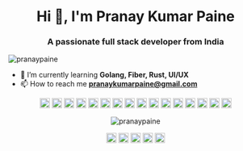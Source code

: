 <!--- ### Hi there 👋 --->

<!--
**pranaypaine/pranaypaine** is a ✨ _special_ ✨ repository because its `README.md` (this file) appears on your GitHub profile.

Here are some ideas to get you started:

- 🔭 I’m currently working on ...
- 🌱 I’m currently learning ...
- 👯 I’m looking to collaborate on ...
- 🤔 I’m looking for help with ...
- 💬 Ask me about ...
- 📫 How to reach me: ...
- 😄 Pronouns: ...
- ⚡ Fun fact: ...
-->
<h1 align="center">Hi 👋, I'm Pranay Kumar Paine</h1>
<h3 align="center">A passionate full stack developer from India</h3>
<p align="left"> <img src="https://komarev.com/ghpvc/?username=pranaypaine" alt="pranaypaine" /> </p>


- 🌱 I’m currently learning **Golang, Fiber, Rust, UI/UX**
- 📫 How to reach me **pranaykumarpaine@gmail.com**


<p align="center">
<img src="https://konpa.github.io/devicon/devicon.git/icons/vuejs/vuejs-original-wordmark.svg" alt="vuejs" width="20" height="20"/>
<img src="https://konpa.github.io/devicon/devicon.git/icons/amazonwebservices/amazonwebservices-original-wordmark.svg" alt="amazonwebservices" width="20" height="20"/> 
  <img src="https://konpa.github.io/devicon/devicon.git/icons/bootstrap/bootstrap-plain.svg" alt="bootstrap" width="20" height="20"/> <img src="https://konpa.github.io/devicon/devicon.git/icons/django/django-original.svg" alt="django" width="20" height="20"/> <img src="https://konpa.github.io/devicon/devicon.git/icons/electron/electron-original.svg" alt="electron" width="20" height="20"/> <img src="https://konpa.github.io/devicon/devicon.git/icons/go/go-original.svg" alt="go" width="20" height="20"/> <img src="https://konpa.github.io/devicon/devicon.git/icons/html5/html5-original-wordmark.svg" alt="html5" width="20" height="20"/> <img src="https://konpa.github.io/devicon/devicon.git/icons/laravel/laravel-plain-wordmark.svg" alt="laravel" width="20" height="20"/> <img src="https://konpa.github.io/devicon/devicon.git/icons/mongodb/mongodb-original-wordmark.svg" alt="mongodb" width="20" height="20"/> <img src="https://konpa.github.io/devicon/devicon.git/icons/mysql/mysql-original-wordmark.svg" alt="mysql" width="20" height="20"/> <img src="https://konpa.github.io/devicon/devicon.git/icons/php/php-original.svg" alt="php" width="20" height="20"/> <img src="https://konpa.github.io/devicon/devicon.git/icons/postgresql/postgresql-original-wordmark.svg" alt="postgresql" width="20" height="20"/> <img src="https://konpa.github.io/devicon/devicon.git/icons/rails/rails-original-wordmark.svg" alt="rails" width="20" height="20"/> <img src="https://konpa.github.io/devicon/devicon.git/icons/redis/redis-original-wordmark.svg" alt="redis" width="20" height="20"/> <img src="https://konpa.github.io/devicon/devicon.git/icons/ruby/ruby-original-wordmark.svg" alt="ruby" width="20" height="20"/> <img src="https://konpa.github.io/devicon/devicon.git/icons/python/python-original-wordmark.svg" alt="python" width="20" height="20"/>
</p>

<p align="center">
  <img src="https://github-readme-stats.vercel.app/api?username=pranaypaine&show_icons=true" alt="pranaypaine" />
</p>

<p align="center">
<a href="https://dev.to/pranaypaine" target="blank"><img align="center" src="https://cdn.jsdelivr.net/npm/simple-icons@3.0.1/icons/dev-dot-to.svg" alt="pranaypaine" height="20" width="20" /></a>
<a href="https://twitter.com/pranaypaine" target="blank"><img align="center" src="https://cdn.jsdelivr.net/npm/simple-icons@3.0.1/icons/twitter.svg" alt="pranaypaine" height="20" width="20" /></a>
<a href="https://linkedin.com/in/pranaykumarpaine" target="blank"><img align="center" src="https://cdn.jsdelivr.net/npm/simple-icons@3.0.1/icons/linkedin.svg" alt="pranaykumarpaine" height="20" width="20" /></a>
<a href="https://fb.com/pranaykumarpaine" target="blank"><img align="center" src="https://cdn.jsdelivr.net/npm/simple-icons@3.0.1/icons/facebook.svg" alt="pranaykumarpaine" height="20" width="20" /></a>
<a href="https://instagram.com/pranaypaine" target="blank"><img align="center" src="https://cdn.jsdelivr.net/npm/simple-icons@3.0.1/icons/instagram.svg" alt="pranaypaine" height="20" width="20" /></a>
</p>
